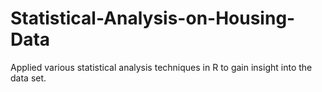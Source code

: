 # Statistical-Analysis-on-Housing-Data
Applied various statistical analysis techniques in R to gain insight into the data set.
